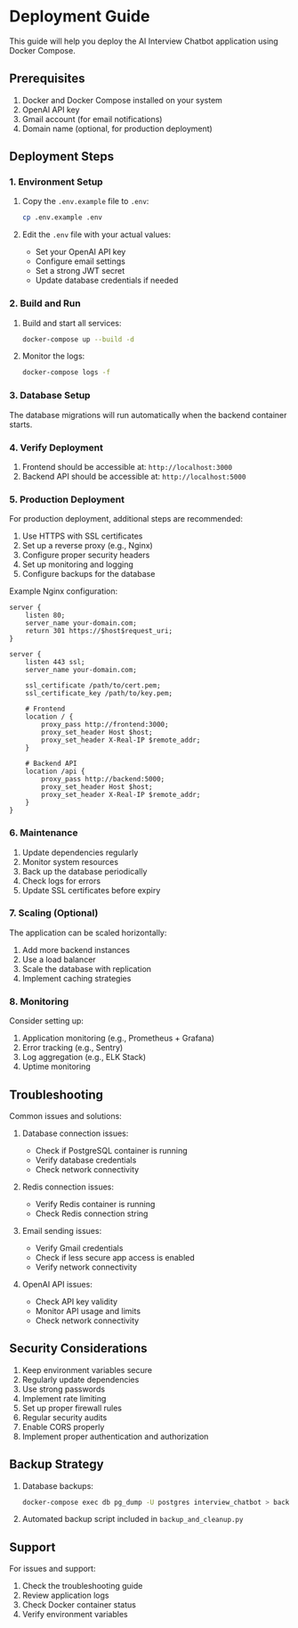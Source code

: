 # Deployment Guide

This guide will help you deploy the AI Interview Chatbot application using Docker Compose.

## Prerequisites

1. Docker and Docker Compose installed on your system
2. OpenAI API key
3. Gmail account (for email notifications)
4. Domain name (optional, for production deployment)

## Deployment Steps

### 1. Environment Setup

1. Copy the `.env.example` file to `.env`:
   ```bash
   cp .env.example .env
   ```

2. Edit the `.env` file with your actual values:
   - Set your OpenAI API key
   - Configure email settings
   - Set a strong JWT secret
   - Update database credentials if needed

### 2. Build and Run

1. Build and start all services:
   ```bash
   docker-compose up --build -d
   ```

2. Monitor the logs:
   ```bash
   docker-compose logs -f
   ```

### 3. Database Setup

The database migrations will run automatically when the backend container starts.

### 4. Verify Deployment

1. Frontend should be accessible at: `http://localhost:3000`
2. Backend API should be accessible at: `http://localhost:5000`

### 5. Production Deployment

For production deployment, additional steps are recommended:

1. Use HTTPS with SSL certificates
2. Set up a reverse proxy (e.g., Nginx)
3. Configure proper security headers
4. Set up monitoring and logging
5. Configure backups for the database

Example Nginx configuration:
```nginx
server {
    listen 80;
    server_name your-domain.com;
    return 301 https://$host$request_uri;
}

server {
    listen 443 ssl;
    server_name your-domain.com;

    ssl_certificate /path/to/cert.pem;
    ssl_certificate_key /path/to/key.pem;

    # Frontend
    location / {
        proxy_pass http://frontend:3000;
        proxy_set_header Host $host;
        proxy_set_header X-Real-IP $remote_addr;
    }

    # Backend API
    location /api {
        proxy_pass http://backend:5000;
        proxy_set_header Host $host;
        proxy_set_header X-Real-IP $remote_addr;
    }
}
```

### 6. Maintenance

1. Update dependencies regularly
2. Monitor system resources
3. Back up the database periodically
4. Check logs for errors
5. Update SSL certificates before expiry

### 7. Scaling (Optional)

The application can be scaled horizontally:

1. Add more backend instances
2. Use a load balancer
3. Scale the database with replication
4. Implement caching strategies

### 8. Monitoring

Consider setting up:
1. Application monitoring (e.g., Prometheus + Grafana)
2. Error tracking (e.g., Sentry)
3. Log aggregation (e.g., ELK Stack)
4. Uptime monitoring

## Troubleshooting

Common issues and solutions:

1. Database connection issues:
   - Check if PostgreSQL container is running
   - Verify database credentials
   - Check network connectivity

2. Redis connection issues:
   - Verify Redis container is running
   - Check Redis connection string

3. Email sending issues:
   - Verify Gmail credentials
   - Check if less secure app access is enabled
   - Verify network connectivity

4. OpenAI API issues:
   - Check API key validity
   - Monitor API usage and limits
   - Check network connectivity

## Security Considerations

1. Keep environment variables secure
2. Regularly update dependencies
3. Use strong passwords
4. Implement rate limiting
5. Set up proper firewall rules
6. Regular security audits
7. Enable CORS properly
8. Implement proper authentication and authorization

## Backup Strategy

1. Database backups:
   ```bash
   docker-compose exec db pg_dump -U postgres interview_chatbot > backup.sql
   ```

2. Automated backup script included in `backup_and_cleanup.py`

## Support

For issues and support:
1. Check the troubleshooting guide
2. Review application logs
3. Check Docker container status
4. Verify environment variables 
